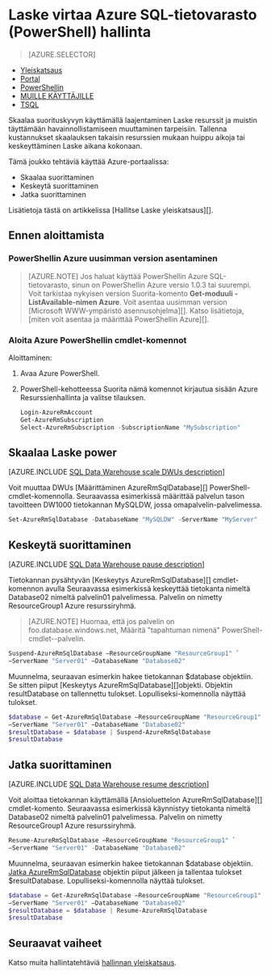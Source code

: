 <properties
   pageTitle="Hallitse Laske virtaa Azure SQL-tietovarasto (PowerShell) | Microsoft Azure"
   description="Voit hallita tehtäviä PowerShell Laske power. Skaalaa Laske resurssien säätämällä DWUs. Tai keskeyttäminen ja jatkaminen Laske resurssien kustannusten tallentamiseen."
   services="sql-data-warehouse"
   documentationCenter="NA"
   authors="barbkess"
   manager="barbkess"
   editor=""/>

<tags
   ms.service="sql-data-warehouse"
   ms.devlang="NA"
   ms.topic="article"
   ms.tgt_pltfrm="NA"
   ms.workload="data-services"
   ms.date="06/13/2016"
   ms.author="barbkess;sonyama"/>

# <a name="manage-compute-power-in-azure-sql-data-warehouse-powershell"></a>Laske virtaa Azure SQL-tietovarasto (PowerShell) hallinta

> [AZURE.SELECTOR]
- [Yleiskatsaus](sql-data-warehouse-manage-compute-overview.md)
- [Portal](sql-data-warehouse-manage-compute-portal.md)
- [PowerShellin](sql-data-warehouse-manage-compute-powershell.md)
- [MUILLE KÄYTTÄJILLE](sql-data-warehouse-manage-compute-rest-api.md)
- [TSQL](sql-data-warehouse-manage-compute-tsql.md)


Skaalaa suorituskyvyn käyttämällä laajentaminen Laske resurssit ja muistin täyttämään havainnollistamiseen muuttaminen tarpeisiin. Tallenna kustannukset skaalauksen takaisin resurssien mukaan huippu aikoja tai keskeyttäminen Laske aikana kokonaan. 

Tämä joukko tehtäviä käyttää Azure-portaalissa:

- Skaalaa suorittaminen
- Keskeytä suorittaminen
- Jatka suorittaminen

Lisätietoja tästä on artikkelissa [Hallitse Laske yleiskatsaus][].


## <a name="before-you-begin"></a>Ennen aloittamista

### <a name="install-the-latest-version-of-azure-powershell"></a>PowerShellin Azure uusimman version asentaminen

> [AZURE.NOTE]  Jos haluat käyttää PowerShellin Azure SQL-tietovarasto, sinun on PowerShellin Azure versio 1.0.3 tai suurempi.  Voit tarkistaa nykyisen version Suorita-komento **Get-moduuli - ListAvailable-nimen Azure**. Voit asentaa uusimman version [Microsoft WWW-ympäristö asennusohjelma][].  Katso lisätietoja, [miten voit asentaa ja määrittää PowerShellin Azure][].

### <a name="get-started-with-azure-powershell-cmdlets"></a>Aloita Azure PowerShellin cmdlet-komennot

Aloittaminen:

1. Avaa Azure PowerShell. 
2. PowerShell-kehotteessa Suorita nämä komennot kirjautua sisään Azure Resurssienhallinta ja valitse tilauksen.

    ```PowerShell
    Login-AzureRmAccount
    Get-AzureRmSubscription
    Select-AzureRmSubscription -SubscriptionName "MySubscription"
    ```

<a name="scale-performance-bk"></a>
<a name="scale-compute-bk"></a>

## <a name="scale-compute-power"></a>Skaalaa Laske power

[AZURE.INCLUDE [SQL Data Warehouse scale DWUs description](../../includes/sql-data-warehouse-scale-dwus-description.md)]

Voit muuttaa DWUs [Määrittäminen AzureRmSqlDatabase][] PowerShell-cmdlet-komennolla. Seuraavassa esimerkissä määrittää palvelun tason tavoitteen DW1000 tietokannan MySQLDW, jossa omapalvelin-palvelimessa. 

```Powershell
Set-AzureRmSqlDatabase -DatabaseName "MySQLDW" -ServerName "MyServer" -RequestedServiceObjectiveName "DW1000"
```

<a name="pause-compute-bk"></a>

## <a name="pause-compute"></a>Keskeytä suorittaminen

[AZURE.INCLUDE [SQL Data Warehouse pause description](../../includes/sql-data-warehouse-pause-description.md)]

Tietokannan pysähtyvän [Keskeytys AzureRmSqlDatabase][] cmdlet-komennon avulla Seuraavassa esimerkissä keskeyttää tietokanta nimeltä Database02 nimeltä palvelin01 palvelimessa. Palvelin on nimetty ResourceGroup1 Azure resurssiryhmä. 

> [AZURE.NOTE] Huomaa, että jos palvelin on foo.database.windows.net, Määritä "tapahtuman nimenä" PowerShell-cmdlet--palvelin.

```Powershell
Suspend-AzureRmSqlDatabase –ResourceGroupName "ResourceGroup1" `
–ServerName "Server01" –DatabaseName "Database02"
```
Muunnelma, seuraavan esimerkin hakee tietokannan $database objektiin. Se sitten piiput [Keskeytys AzureRmSqlDatabase][]objekti. Objektin resultDatabase on tallennettu tulokset. Lopulliseksi-komennolla näyttää tulokset.

```Powershell
$database = Get-AzureRmSqlDatabase –ResourceGroupName "ResourceGroup1" `
–ServerName "Server01" –DatabaseName "Database02"
$resultDatabase = $database | Suspend-AzureRmSqlDatabase
$resultDatabase
```

<a name="resume-compute-bk"></a>

## <a name="resume-compute"></a>Jatka suorittaminen

[AZURE.INCLUDE [SQL Data Warehouse resume description](../../includes/sql-data-warehouse-resume-description.md)]

Voit aloittaa tietokannan käyttämällä [Ansioluettelon AzureRmSqlDatabase][] cmdlet-komento. Seuraavassa esimerkissä käynnistyy tietokanta nimeltä Database02 nimeltä palvelin01 palvelimessa. Palvelin on nimetty ResourceGroup1 Azure resurssiryhmä. 

```Powershell
Resume-AzureRmSqlDatabase –ResourceGroupName "ResourceGroup1" `
–ServerName "Server01" -DatabaseName "Database02"
```

Muunnelma, seuraavan esimerkin hakee tietokannan $database objektiin. [Jatka AzureRmSqlDatabase][] objektin piiput jälkeen ja tallentaa tulokset $resultDatabase. Lopulliseksi-komennolla näyttää tulokset.

```Powershell
$database = Get-AzureRmSqlDatabase –ResourceGroupName "ResourceGroup1" `
–ServerName "Server01" –DatabaseName "Database02"
$resultDatabase = $database | Resume-AzureRmSqlDatabase
$resultDatabase
```

<a name="next-steps-bk"></a>

## <a name="next-steps"></a>Seuraavat vaiheet

Katso muita hallintatehtäviä [hallinnan yleiskatsaus][].

<!--Image references-->

<!--Article references-->
[Service capacity limits]: ./sql-data-warehouse-service-capacity-limits.md
[Hallinnan yleiskatsaus]: ./sql-data-warehouse-overview-manage.md
[Asentaminen ja määrittäminen PowerShellin Azure]: ./powershell-install-configure.md
[Laske yleiskatsaus hallinta]: ./sql-data-warehouse-manage-compute-overview.md

<!--MSDN references-->
[Jatka AzureRmSqlDatabase]: https://msdn.microsoft.com/library/mt619347.aspx
[Keskeyttää AzureRmSqlDatabase]: https://msdn.microsoft.com/library/mt619337.aspx
[Määritä AzureRmSqlDatabase]: https://msdn.microsoft.com/library/mt619433.aspx

<!--Other Web references-->
[Microsoftin WWW-ympäristö asennusohjelma]: https://aka.ms/webpi-azps
[Azure portal]: http://portal.azure.com/
